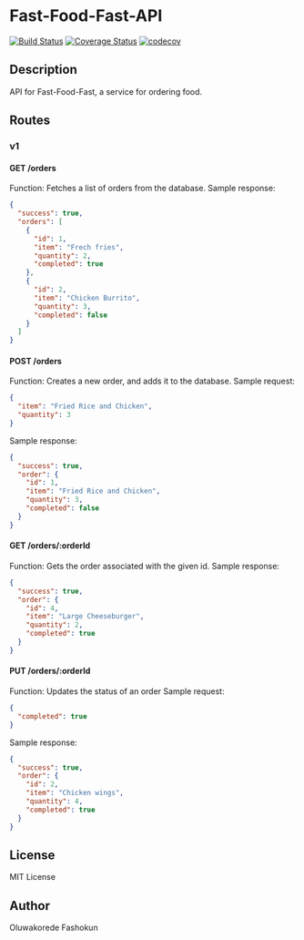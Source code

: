 # Fast-Food-Fast-API
[![Build Status](https://travis-ci.org/korede360/Fast-Food-Fast-API.svg?branch=staging)](https://travis-ci.org/korede360/Fast-Food-Fast-API) [![Coverage Status](https://coveralls.io/repos/github/korede360/Fast-Food-Fast-API/badge.svg?branch=master)](https://coveralls.io/github/korede360/Fast-Food-Fast-API?branch=master) [![codecov](https://codecov.io/gh/korede360/Fast-Food-Fast-API/branch/master/graph/badge.svg)](https://codecov.io/gh/korede360/Fast-Food-Fast-API)
## Description
API for Fast-Food-Fast, a service for ordering food.

## Routes
### v1

#### GET /orders
Function: Fetches a list of orders from the database.
Sample response:
```json
{
  "success": true,
  "orders": [
    {
      "id": 1,
      "item": "Frech fries",
      "quantity": 2,
      "completed": true
    },
    {
      "id": 2,
      "item": "Chicken Burrito",
      "quantity": 3,
      "completed": false
    }
  ]
}
```

#### POST /orders
Function: Creates a new order, and adds it to the database.
Sample request:
```json
{
  "item": "Fried Rice and Chicken",
  "quantity": 3
}
```
Sample response:
```json
{
  "success": true,
  "order": {
    "id": 1,
    "item": "Fried Rice and Chicken",
    "quantity": 3,
    "completed": false
  }
}
```

#### GET /orders/:orderId
Function: Gets the order associated with the given id.
Sample response:
```json
{
  "success": true,
  "order": {
    "id": 4,
    "item": "Large Cheeseburger",
    "quantity": 2,
    "completed": true
  }
}
```

#### PUT /orders/:orderId
Function: Updates the status of an order
Sample request:
```json
{
  "completed": true
}
```
Sample response:
```json
{
  "success": true,
  "order": {
    "id": 2,
    "item": "Chicken wings",
    "quantity": 4,
    "completed": true
  }
}
```

## License
MIT License

## Author
Oluwakorede Fashokun